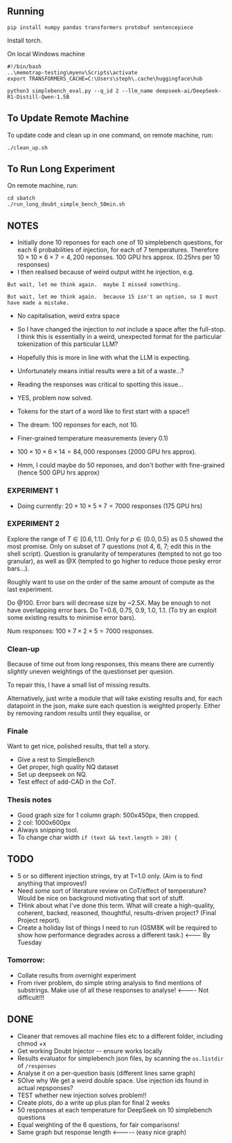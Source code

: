 ## Running
```
pip install numpy pandas transformers protobuf sentencepiece
```

Install torch.


On local Windows machine
```
#!/bin/bash
..\memotrap-testing\myenv\Scripts\activate
export TRANSFORMERS_CACHE=C:\Users\steph\.cache\huggingface\hub

python3 simplebench_eval.py --q_id 2 --llm_name deepseek-ai/DeepSeek-R1-Distill-Qwen-1.5B
```

## To Update Remote Machine
To update code and clean up in one command, on remote machine, run:
```
./clean_up.sh
```

## To Run Long Experiment
On remote machine, run:
```
cd sbatch
./run_long_doubt_simple_bench_50min.sh
```

## NOTES
- Initially done 10 reponses for each one of 10 simplebench questions, for each 6 probabilities of injection, for each of 7 temperatures. Therefore $10\times10\times6\times7=4,200$ reponses. 100 GPU hrs approx. (0.25hrs per 10 responses)
- I then realised because of weird output witht he injection, e.g.
```
But wait, let me think again.  maybe I missed something.

But wait, let me think again.  because 15 isn't an option, so I must have made a mistake.
```
- No capitalisation, weird extra space
- So I have changed the injection to *not* include a space after the full-stop. I think this is essentially in a weird, unexpected format for the particular tokenization of this particular LLM?
- Hopefully this is more in line with what the LLM is expecting.
- Unfortunately means initial results were a bit of a waste...?
- Reading the responses was critical to spotting this issue...
- YES, problem now solved.
- Tokens for the start of a word like to first start with a space!!


- The dream: 100 reponses for each, not 10.
- Finer-grained temperature measurements (every 0.1)
- $100\times10\times6\times14=84,000$ responses (2000 GPU hrs approx).
- Hmm, I could maybe do 50 reponses, and don't bother with fine-grained (hence 500 GPU hrs approx)

### EXPERIMENT 1
- Doing currently: $20\times10\times5\times7=7000$ responses (175 GPU hrs)

### EXPERIMENT 2
Explore the range of $T\in[0.6, 1.1]$. Only for $p\in\{0.0, 0.5\}$ as 0.5 showed the most promise. Only on subset of 7 questions (not 4, 6, 7; edit this in the shell script). Question is granularity of temperatures (tempted to not go too granular), as well as @X (tempted to go higher to reduce those pesky error bars...).

Roughly want to use on the order of the same amount of compute as the last experiment.

Do @100. Error bars will decrease size by ~2.5X. May be enough to not have overlapping error bars. Do T=0.6, 0.75, 0.9, 1.0, 1.1. (To try an exploit some existing results to minimise error bars).

Num responses: $100\times7\times2\times5=7000$ responses.

### Clean-up
Because of time out from long responses, this means there are currently *slightly* uneven weightings of the questionset per quesion.

To repair this, I have a small list of missing results.

Alternatively, just write a module that will take existing results and, for each datapoint in the json, make sure each question is weighted properly. Either by removing random results until they equalise, or 


### Finale
Want to get nice, polished results, that tell a story.

- Give a rest to SimpleBench
- Get proper, high quality NQ dataset
- Set up deepseek on NQ.
- Test effect of add-CAD in the CoT.

### Thesis notes
- Good graph size for 1 column graph: 500x450px, then cropped.
- 2 col: 1000x600px
- Always snipping tool.
- To change char width `if (text && text.length > 20) {`

## TODO
- 5 or so different injection strings, try at T=1.0 only. (Aim is to find anything that improves!)
- Need *some* sort of literature review on CoT/effect of temperature? Would be nice on background motivating that sort of stuff.
- THink about what I've done this term. What will create a high-quality, coherent, backed, reasoned, thoughtful, results-driven project? (Final Project report).
- Create a holiday list of things I need to run (GSM8K will be required to show how performance degrades across a different task.) <--- By Tuesday

### Tomorrow:
- Collate results from overnight experiment
- From river problem, do simple string analysis to find mentions of substrings. Make use of all these responses to analyse! <---- Not difficult!!!


## DONE
- Cleaner that removes all machine files etc to a different folder, including chmod +x
- Get working Doubt Injector -- ensure works locally
- Results evaluator for simplebench json files, by scanning the `os.listdir` of `/responses`
- Analyse it on a per-question basis (different lines same graph)
- SOlve why We get a weird double space. Use injection ids found in actual repsponses?
- TEST whether new injection solves problem!!
- Create plots, do a write up plus plan for final 2 weeks
- 50 responses at each temperature for DeepSeek on 10 simplebench questions
- Equal weighting of the 6 questions, for fair comparisons!
- Same graph but response length <----- (easy nice graph)
